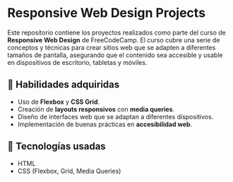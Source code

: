# Responsive Web Design Projects

Este repositorio contiene los proyectos realizados como parte del curso de **Responsive Web Design** de FreeCodeCamp. El curso cubre una serie de conceptos y técnicas para crear sitios web que se adapten a diferentes tamaños de pantalla, asegurando que el contenido sea accesible y usable en dispositivos de escritorio, tabletas y móviles.

## 🏅 Habilidades adquiridas
- Uso de **Flexbox** y **CSS Grid**.
- Creación de **layouts responsivos** con **media queries**.
- Diseño de interfaces web que se adaptan a diferentes dispositivos.
- Implementación de buenas prácticas en **accesibilidad web**.

## 🚀 Tecnologías usadas
- HTML
- CSS (Flexbox, Grid, Media Queries)
